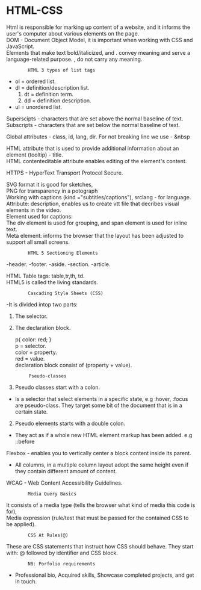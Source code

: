 # HTML-CSS
Html is responsible for marking up content of a website, and it informs the user's computer about various elements on the page. <br>
DOM - Document Object Model, it is important when working with CSS and JavaScript. <br>
Elements that make text bold/italicized, <em></em> and <strong></strong>. convey meaning and serve a language-related purpose. 
<i></i>, <b></b> do not carry any meaning.
			
			HTML 3 types of list tags
- ol = ordered list.
- dl = definition/description list.
	1. dt = definition term.
	2. dd = definition description.
- ul = unordered list.

Superscipts - characters that are set above the normal baseline of text. <br>
Subscripts - characters that are set below the normal baseline of text.

Global attributes - class, id, lang, dir.
For not breaking line we use - &nbsp

HTML attribute that is used to provide additional information about an element (tooltip) - title. <br>
HTML contenteditable attribute enables editing of the element's content.

HTTPS - HyperText Transport Protocol Secure.

SVG format it is good for sketches, <br> PNG for transparency in a potograph <br>
Working with captions (kind ="subtitles/captions"), srclang - for language. <br>
Attribute: description, enables us to create vtt file that decribes visual elements in the video. <br>
Element used for captions: <track> <br>
The div element is used for grouping, and span element is used for inline text. <br>
Meta element: informs the browser that the layout has been adjusted to support all small screens.

			HTML 5 Sectioning Elements
-header.
-footer.
-aside.
-section.
-article.

HTML Table tags: table,tr,th, td. <br>
HTML5 is called the living standards.

			Cascading Style Sheets (CSS)
-It is divided intop two parts:
1. The selector.
2. The declaration block.

   p{
	color: red;
   } <br>
p = selector. <br>
color = property. <br>
red = value. <br>
declaration block consist of (property + value).

			Pseudo-classes
1. Pseudo classes start with a colon. <br>
 - Is a selector that select elements in a specific state, e.g :hover, :focus are pseudo-class. They target some bit of the document that is in a certain state.
2. Pseudo elements starts with a double colon. <br>
 - They act as if a whole new HTML element markup has been added. e.g ::before <br>

Flexbox - enables you to vertically center a block content inside its parent.
- All columns, in a multiple column layout adopt the same height even if they contain different amount of content.


WCAG - Web Content Accessibility Guidelines.

			Media Query Basics
It consists of a media type (tells the browser what kind of media this code is for), <br> 
Media expression (rule/test that must be passed for the contained CSS to be applied).

			CSS At Rules(@)
These are CSS statements that instruct how CSS should behave. They start with: @ followed by identifier and CSS block.


			NB: Porfolio requirements
- Professional bio, Acquired skills, Showcase completed projects, and get in touch.

